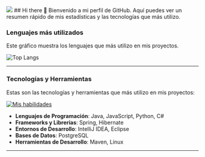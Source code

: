 <img src="https://komarev.com/ghpvc/?username=x4leqxinn">
## Hi there 👋
Bienvenido a mi perfil de GitHub. Aquí puedes ver un resumen rápido de mis estadísticas y las tecnologías que más utilizo.

### Lenguajes más utilizados
Este gráfico muestra los lenguajes que más utilizo en mis proyectos.

![Top Langs](https://github-readme-stats.vercel.app/api/top-langs/?username=albrinBuzz&layout=compact&theme=dark)

---

### Tecnologías y Herramientas
Estas son las tecnologías y herramientas que más utilizo en mis proyectos:

[![Mis habilidades](https://skillicons.dev/icons?i=java,spring,hibernate,idea,eclipse,linux,postgres,maven&theme=light)](https://skillicons.dev)

- **Lenguajes de Programación**: Java, JavaScript, Python, C#
- **Frameworks y Librerías**: Spring, Hibernate
- **Entornos de Desarrollo**: IntelliJ IDEA, Eclipse
- **Bases de Datos**: PostgreSQL
- **Herramientas de Desarrollo**: Maven, Linux

---
